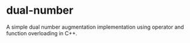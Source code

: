 # dual-number
A simple dual number augmentation implementation using operator and function overloading in C++.
